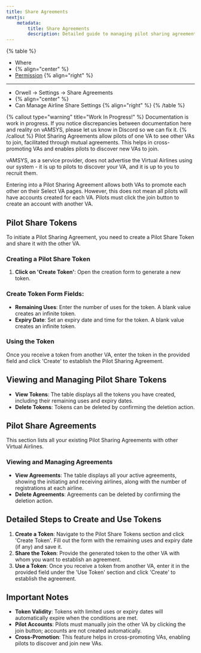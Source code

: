 ```yaml
---
title: Share Agreements
nextjs:  
    metadata:  
        title: Share Agreements  
        description: Detailed guide to managing pilot sharing agreements in vAMSYS using the Orwell interface.
---
```

{% table %}
* Where
*  {% align="center" %}
* [Permission](/orwell/staff#creating-or-editing-a-staff-member) {% align="right" %}
---
* Orwell -> Settings -> Share Agreements
*  {% align="center" %}
* Can Manage Airline Share Settings {% align="right" %}
{% /table %}

{% callout type="warning" title="Work In Progress!" %}
Documentation is work in progress. If you notice discrepancies between documentation here and reality on vAMSYS, please let us know in Discord so we can fix it.
{% /callout %}
Pilot Sharing Agreements allow pilots of one VA to see other VAs to join, facilitated through mutual agreements. This helps in cross-promoting VAs and enables pilots to discover new VAs to join.

vAMSYS, as a service provider, does not advertise the Virtual Airlines using our system - it is up to pilots to discover your VA, and it is up to you to recruit them.

Entering into a Pilot Sharing Agreement allows both VAs to promote each other on their Select VA pages. However, this does not mean all pilots will have accounts created for each VA. Pilots must click the join button to create an account with another VA.

## Pilot Share Tokens

To initiate a Pilot Sharing Agreement, you need to create a Pilot Share Token and share it with the other VA.

### Creating a Pilot Share Token

1. **Click on 'Create Token'**: Open the creation form to generate a new token.

### Create Token Form Fields:

- **Remaining Uses**: Enter the number of uses for the token. A blank value creates an infinite token.
- **Expiry Date**: Set an expiry date and time for the token. A blank value creates an infinite token.

### Using the Token

Once you receive a token from another VA, enter the token in the provided field and click 'Create' to establish the Pilot Sharing Agreement.

## Viewing and Managing Pilot Share Tokens

- **View Tokens**: The table displays all the tokens you have created, including their remaining uses and expiry dates.
- **Delete Tokens**: Tokens can be deleted by confirming the deletion action.

## Pilot Share Agreements

This section lists all your existing Pilot Sharing Agreements with other Virtual Airlines.

### Viewing and Managing Agreements

- **View Agreements**: The table displays all your active agreements, showing the initiating and receiving airlines, along with the number of registrations at each airline.
- **Delete Agreements**: Agreements can be deleted by confirming the deletion action.

## Detailed Steps to Create and Use Tokens

1. **Create a Token**: Navigate to the Pilot Share Tokens section and click 'Create Token'. Fill out the form with the remaining uses and expiry date (if any) and save it.
2. **Share the Token**: Provide the generated token to the other VA with whom you want to establish an agreement.
3. **Use a Token**: Once you receive a token from another VA, enter it in the provided field under the 'Use Token' section and click 'Create' to establish the agreement.

## Important Notes

- **Token Validity**: Tokens with limited uses or expiry dates will automatically expire when the conditions are met.
- **Pilot Accounts**: Pilots must manually join the other VA by clicking the join button; accounts are not created automatically.
- **Cross-Promotion**: This feature helps in cross-promoting VAs, enabling pilots to discover and join new VAs.